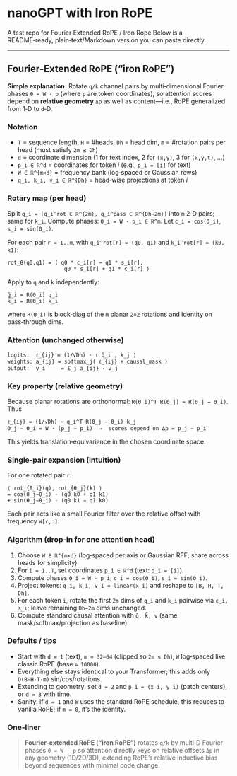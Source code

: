 
# nanoGPT with Iron RoPE
A test repo for Fourier Extended RoPE / Iron Rope
Below is a README‑ready, plain‑text/Markdown version you can paste directly.

---

## Fourier‑Extended RoPE (“iron RoPE”)

**Simple explanation.**
Rotate `q/k` channel pairs by multi‑dimensional Fourier phases `θ = W · p` (where `p` are token coordinates), so attention scores depend on **relative geometry** `Δp` as well as content—i.e., RoPE generalized from 1‑D to `d`‑D.

### Notation

* `T` = sequence length, `H` = #heads, `Dh` = head dim, `m` = #rotation pairs per head (must satisfy `2m ≤ Dh`)
* `d` = coordinate dimension (1 for text index, 2 for `(x,y)`, 3 for `(x,y,t)`, …)
* `p_i ∈ ℝ^d` = coordinates for token *i* (e.g., `p_i = [i]` for text)
* `W ∈ ℝ^{m×d}` = frequency bank (log‑spaced or Gaussian rows)
* `q_i, k_i, v_i ∈ ℝ^{Dh}` = head‑wise projections at token *i*

### Rotary map (per head)

Split `q_i = [q_i^rot ∈ ℝ^{2m}, q_i^pass ∈ ℝ^{Dh−2m}]` into `m` 2‑D pairs; same for `k_i`.
Compute phases: `Θ_i = W · p_i ∈ ℝ^m`. Let `c_i = cos(Θ_i)`, `s_i = sin(Θ_i)`.

For each pair `r = 1..m`, with `q_i^rot[r] = (q0, q1)` and `k_i^rot[r] = (k0, k1)`:

```
rot_θ(q0,q1) = ( q0 * c_i[r] − q1 * s_i[r],
                  q0 * s_i[r] + q1 * c_i[r] )
```

Apply to `q` and `k` independently:

```
q̃_i = R(Θ_i) q_i
k̃_i = R(Θ_i) k_i
```

where `R(Θ_i)` is block‑diag of the `m` planar `2×2` rotations and identity on pass‑through dims.

### Attention (unchanged otherwise)

```
logits:  ℓ_{ij} = (1/√Dh) · ⟨ q̃_i , k̃_j ⟩
weights: a_{ij} = softmax_j( ℓ_{ij} + causal_mask )
output:  y_i     = Σ_j a_{ij} · v_j
```

### Key property (relative geometry)

Because planar rotations are orthonormal: `R(Θ_i)^T R(Θ_j) = R(Θ_j − Θ_i)`.
Thus

```
ℓ_{ij} = (1/√Dh) · q_i^T R(Θ_j − Θ_i) k_j
Θ_j − Θ_i = W · (p_j − p_i)  ⇒  scores depend on Δp = p_j − p_i
```

This yields translation‑equivariance in the chosen coordinate space.

### Single‑pair expansion (intuition)

For one rotated pair `r`:

```
⟨ rot_{θ_i}(q), rot_{θ_j}(k) ⟩
= cos(θ_j−θ_i) · (q0 k0 + q1 k1)
+ sin(θ_j−θ_i) · (q0 k1 − q1 k0)
```

Each pair acts like a small Fourier filter over the relative offset with frequency `W[r,:]`.

### Algorithm (drop‑in for one attention head)

1. Choose `W ∈ ℝ^{m×d}` (log‑spaced per axis or Gaussian RFF; share across heads for simplicity).
2. For `i = 1..T`, set coordinates `p_i ∈ ℝ^d` (text: `p_i = [i]`).
3. Compute phases `Θ_i = W · p_i`; `c_i = cos(Θ_i)`, `s_i = sin(Θ_i)`.
4. Project tokens: `q_i, k_i, v_i = linear(x_i)` and reshape to `[B, H, T, Dh]`.
5. For each token `i`, rotate the first `2m` dims of `q_i` and `k_i` pairwise via `c_i, s_i`; leave remaining `Dh−2m` dims unchanged.
6. Compute standard causal attention with `q̃, k̃, v` (same mask/softmax/projection as baseline).

### Defaults / tips

* Start with `d = 1` (text), `m ≈ 32–64` (clipped so `2m ≤ Dh`), `W` log‑spaced like classic RoPE (base ≈ `10000`).
* Everything else stays identical to your Transformer; this adds only `O(B·H·T·m)` sin/cos/rotations.
* Extending to geometry: set `d = 2` and `p_i = (x_i, y_i)` (patch centers), or `d = 3` with time.
* Sanity: if `d = 1` and `W` uses the standard RoPE schedule, this reduces to vanilla RoPE; if `m = 0`, it’s the identity.

### One‑liner

> **Fourier‑extended RoPE (“iron RoPE”)** rotates `q/k` by multi‑D Fourier phases `θ = W · p` so attention directly keys on relative offsets `Δp` in any geometry (1D/2D/3D), extending RoPE’s relative inductive bias beyond sequences with minimal code change.


